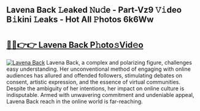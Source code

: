 ## Lavena Back 𝙻eaked 𝙽u𝚍e - Part-Vz9 𝚅𝚒deo B𝚒kini 𝙻eaks - Hot All 𝙿hotos 6k6Ww

# <h2><a href="http://ld5nb3n.urlbe.top/?page=Lavena+Back">🔗🔗👉👉 Lavena Back P𝚑oto𝚜Vid𝚎o</a></h2>

[![Lavena Back](https://i.imgur.com/eBuTRDB.gif)](http://ld5nb3n.urlbe.top/?page=Lavena+Back)
Lavena Back, a complex and polarizing figure, challenges easy understanding. Her unconventional method of engaging with online audiences has allured and offended followers, stimulating debates on consent, artistic expression, and the essence of virtual communities. Despite the ambiguity of her intentions, her impact on online culture is indisputable. Armed with unwavering commitment and undeniable appeal, Lavena Back reach in the online world is far-reaching.
